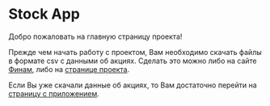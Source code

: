 # Stock App

Добро пожаловать на главную страницу проекта!

Прежде чем начать работу с проектом, Вам необходимо скачать 
файлы в формате csv с данными об акциях. Сделать это можно либо
на сайте [Финам](https://www.finam.ru/profile/moex-akcii/pllc-yandex-n-v/export/?market=1&em=388383&code=YNDX&apply=0&df=1&mf=6&yf=2019&from=01.07.2019&dt=8&mt=6&yt=2019&to=08.07.2019&p=6&f=YNDX_190701_190708&e=.csv&cn=YNDX&dtf=1&tmf=1&MSOR=1&mstime=on&mstimever=1&sep=3&sep2=2&datf=1&at=1&fsp=1),
либо на [странице проекта](https://github.com/pashmentov96/StockApp/tree/master/samples).

Если Вы уже скачали данные об акциях, то Вам достаточно перейти на 
[страницу с приложением](https://pashmentov96.github.io/StockApp/stock.html).
